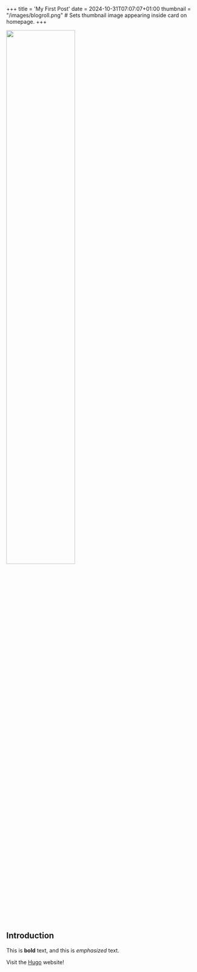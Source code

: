 +++
title = 'My First Post'
date = 2024-10-31T07:07:07+01:00
thumbnail = "/images/blogroll.png" # Sets thumbnail image appearing inside card on homepage.
+++

<!--more-->

<img src="/images/blogroll.png" width="60%" height="60%">

## Introduction

This is **bold** text, and this is *emphasized* text.

Visit the [Hugo](https://gohugo.io) website!

